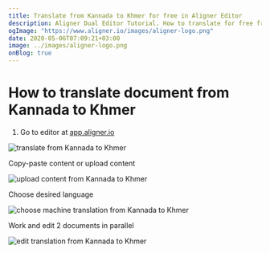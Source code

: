 ```yaml
---
title: Translate from Kannada to Khmer for free in Aligner Editor
description: Aligner Dual Editor Tutorial. How to translate for free from Kannada to Khmer. Aligner is multilingual document management platform. 
ogImage: "https://www.aligner.io/images/aligner-logo.png"
date: 2020-05-06T07:09:21+03:00
image: ../images/aligner-logo.png
onBlog: true
---
```


# How to translate document from Kannada to Khmer

1. Go to editor at [app.aligner.io](https://app.aligner.io "Aligner App web page")

![translate from Kannada to Khmer](../aligner-blank-editor.png "translate from Kannada to Khmer")

Copy-paste content or upload content

![upload content from Kannada to Khmer](../aligner-uploaded-document.png "upload content from Kannada to Khmer")

Choose desired language

![choose machine translation from Kannada to Khmer](../aligner-language-dropdown.png "choose machine translation from Kannada to Khmer")

Work and edit 2 documents in parallel

![edit translation from Kannada to Khmer](../aligner-double-sitded-editor.png "edit translation from Kannada to Khmer")

